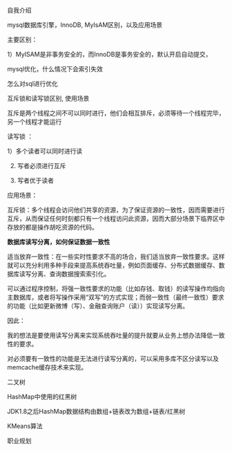 自我介绍

mysql数据库引擎，InnoDB, MyIsAM区别，以及应用场景

主要区别：

1）MyISAM是非事务安全的，而InnoDB是事务安全的，默认开启自动提交，

mysql优化，什么情况下会索引失效

怎么对sql进行优化

互斥锁和读写锁区别, 使用场景

互斥是两个线程之间不可以同时进行，他们会相互排斥，必须等待一个线程完毕，另一个线程才能运行

读写锁 ： 

1）多个读者可以同时进行读

2) 写者必须进行互斥

3) 写者优于读者

应用场景：

互斥锁：多个线程会访问他们共享的资源，为了保证资源的一致性，因而需要进行互斥，从而保证任何时刻都只有一个线程访问此资源，因而大部分场景下临界区中存放的都是操作胡吃资源的代码。

**数据库读写分离，如何保证数据一致性**

适当放弃一致性：在一些实时性要求不高的场合，我们适当放弃一致性要求。这样就可以充分利用多种手段来提高系统吞吐量，例如页面缓存、分布式数据缓存、数据库读写分离、查询数据搜索索引化。

可以通过程序控制，将强一致性要求的功能（比如存钱、取钱）的读写操作均指向主数据库，或者将写操作采用“双写”的方式实现；而弱一致性（最终一致性）要求的功能（比如更新微博（写）、金融查询账户（读））实现读写分离。

因此：

我的想法是要使用读写分离来实现系统吞吐量的提升就要从业务上想办法降低一致性的要求。

对必须要有一致性的功能是无法进行读写分离的，可以采用多库不区分读写以及memcache缓存技术来实现。


二叉树

HashMap中使用的红黑树

JDK1.8之后HashMap数据结构由数组+链表改为数组+链表/红黑树

KMeans算法

职业规划






